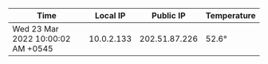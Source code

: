 | Time     | Local IP | Public IP | Temperature |
| ----------- | ----------- | ----------- | ----------- |
| Wed 23 Mar 2022 10:00:02 AM +0545      | 10.0.2.133     | 202.51.87.226  | 52.6° |
